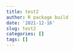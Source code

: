```yaml
---
title: test2
author: R package build
date: '2021-12-16'
slug: test2
categories: []
tags: []
---
```

